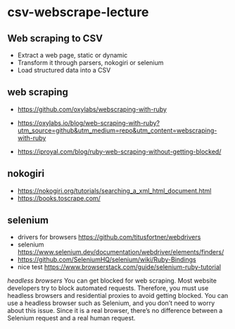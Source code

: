 # csv-webscrape-lecture
## Web scraping to CSV
- Extract a web page, static or dynamic
- Transform it through parsers, nokogiri or selenium
- Load structured data into a CSV

## web scraping
- https://github.com/oxylabs/webscraping-with-ruby

- https://oxylabs.io/blog/web-scraping-with-ruby?utm_source=github&utm_medium=repo&utm_content=webscraping-with-ruby

- https://iproyal.com/blog/ruby-web-scraping-without-getting-blocked/

## nokogiri
- https://nokogiri.org/tutorials/searching_a_xml_html_document.html
- https://books.toscrape.com/

## selenium
- drivers for browsers https://github.com/titusfortner/webdrivers
- selenium https://www.selenium.dev/documentation/webdriver/elements/finders/
- https://github.com/SeleniumHQ/selenium/wiki/Ruby-Bindings
- nice test https://www.browserstack.com/guide/selenium-ruby-tutorial

*headless browsers*
You can get blocked for web scraping. Most website developers try to block automated requests. Therefore, you must use headless browsers and residential proxies to avoid getting blocked. You can use a headless browser such as Selenium, and you don’t need to worry about this issue. Since it is a real browser, there’s no difference between a Selenium request and a real human request.
